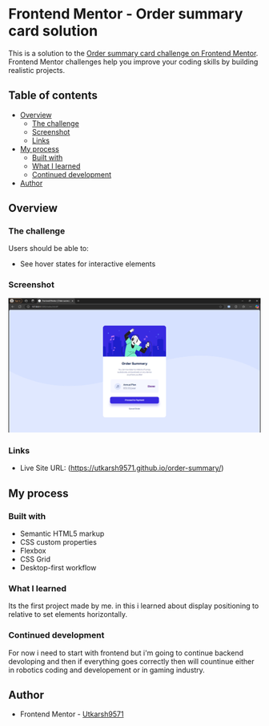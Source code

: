 # Frontend Mentor - Order summary card solution

This is a solution to the [Order summary card challenge on Frontend Mentor](https://www.frontendmentor.io/challenges/order-summary-component-QlPmajDUj). Frontend Mentor challenges help you improve your coding skills by building realistic projects. 

## Table of contents

- [Overview](#overview)
  - [The challenge](#the-challenge)
  - [Screenshot](#screenshot)
  - [Links](#links)
- [My process](#my-process)
  - [Built with](#built-with)
  - [What I learned](#what-i-learned)
  - [Continued development](#continued-development)
- [Author](#author)

## Overview

### The challenge

Users should be able to:

- See hover states for interactive elements

### Screenshot

![](./images/Screenshot%20(331).png)

### Links

- Live Site URL: (https://utkarsh9571.github.io/order-summary/)

## My process

### Built with

- Semantic HTML5 markup
- CSS custom properties
- Flexbox
- CSS Grid
- Desktop-first workflow

### What I learned

Its the first project made by me. in this i learned about display positioning to relative to set elements horizontally. 

### Continued development

For now i need to start with frontend but i'm going to continue backend devoloping and then if everything goes correctly then will countinue either in robotics coding and developement or in gaming industry.

## Author

- Frontend Mentor - [Utkarsh9571](https://www.frontendmentor.io/profile/Utkarsh9571)
